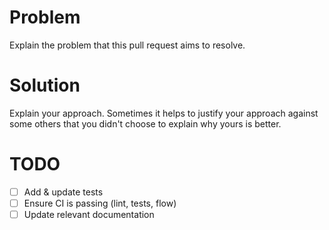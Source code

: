 <!--
Thank you so much for contributing to open source and the react-component-bench project!
-->

# Problem

Explain the problem that this pull request aims to resolve.

# Solution

Explain your approach. Sometimes it helps to justify your approach against some others that you didn't choose to explain why yours is better.

# TODO

- [ ] Add & update tests
- [ ] Ensure CI is passing (lint, tests, flow)
- [ ] Update relevant documentation
